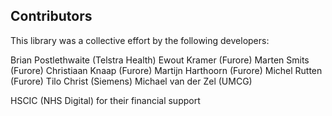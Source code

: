 ## Contributors

This library was a collective effort by the following developers:

Brian Postlethwaite (Telstra Health)
Ewout Kramer (Furore)
Marten Smits (Furore)
Christiaan Knaap (Furore)
Martijn Harthoorn (Furore)
Michel Rutten (Furore)
Tilo Christ (Siemens)
Michael van der Zel (UMCG)

HSCIC (NHS Digital) for their financial support
